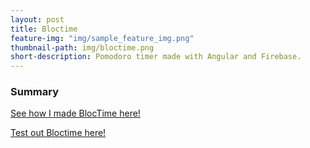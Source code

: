 ```yaml
---
layout: post
title: Bloctime
feature-img: "img/sample_feature_img.png"
thumbnail-path: img/bloctime.png
short-description: Pomodoro timer made with Angular and Firebase.
---
```

### Summary

[See how I made BlocTime here!](https://github.com/alpeterson24/bloctime)

[Test out Bloctime here!](http://pirate-parrot-27015.netlify.com/)
